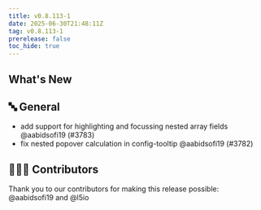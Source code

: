 ```yaml
---
title: v0.8.113-1
date: 2025-06-30T21:48:11Z
tag: v0.8.113-1
prerelease: false
toc_hide: true
---
```


## What's New
## 🔤 General
- add support for highlighting and focussing nested array fields @aabidsofi19 (#3783)
- fix nested popover calculation in config-tooltip @aabidsofi19 (#3782)

## 👨🏽‍💻 Contributors

Thank you to our contributors for making this release possible:
@aabidsofi19 and @l5io
